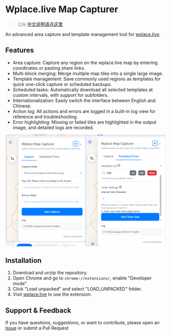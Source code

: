 # Wplace.live Map Capturer

> 🇨🇳 [中文说明请点这里](./README-zh.md)

An advanced area capture and template management tool for [wplace.live](https://wplace.live).

## Features

- Area capture: Capture any region on the wplace.live map by entering coordinates or pasting share links.
- Multi-block merging: Merge multiple map tiles into a single large image.
- Template management: Save commonly used regions as templates for quick one-click capture or scheduled backups.
- Scheduled tasks: Automatically download all selected templates at custom intervals, with support for subfolders.
- Internationalization: Easily switch the interface between English and Chinese.
- Action log: All actions and errors are logged in a built-in log view for reference and troubleshooting.
- Error highlighting: Missing or failed tiles are highlighted in the output image, and detailed logs are recorded.

![Snipaste_2025-10-06_15-14-15](./Snipaste_2025-10-06_15-18-58.png)

## Installation

1. Download and unzip the repository.
2. Open Chrome and go to `chrome://extensions/`, enable "Developer mode".
3. Click "Load unpacked" and select "LOAD_UNPACKED" folder.
4. Visit [wplace.live](https://wplace.live/) to use the extension.

## Support & Feedback

If you have questions, suggestions, or want to contribute, please open an [Issue](https://github.com/yourname/yourrepo/issues) or submit a Pull Request